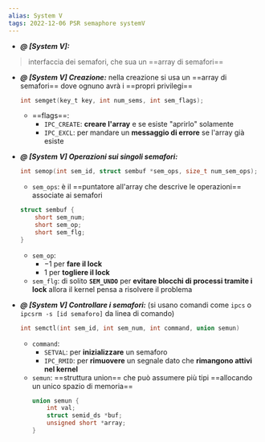 ```yaml
---
alias: System V
tags: 2022-12-06 PSR semaphore systemV
---
```




- ***@ [System V]:***
> interfaccia dei semafori, che sua un ==array di semafori==

<!--ID: 1670488377766-->


- ***@ [System V] Creazione:***
	nella creazione si usa un ==array di semafori== dove ognuno avrà i ==propri privilegi==
	
	```c
	int semget(key_t key, int num_sems, int sem_flags);
	```

	- ==flags==:
		- `IPC_CREATE`: **creare l'array** e se esiste "aprirlo" solamente
		- `IPC_EXCL`: per mandare un **messaggio di errore** se l'array già esiste

<!--ID: 1670488335794-->



- ***@ [System V] Operazioni sui singoli semafori:***
	```c
	int semop(int sem_id, struct sembuf *sem_ops, size_t num_sem_ops);
	```

	- `sem_ops`: è il ==puntatore all'array che descrive le operazioni== associate ai semafori
	```c
	struct sembuf {
		short sem_num;
		short sem_op;
		short sem_flg;
	}
	```

	- `sem_op`: 
		- $-1$ per **fare il lock**
		- $1$ per **togliere il lock**
	- `sem_flg`: di solito **`SEM_UNDO`** per **evitare blocchi di processi tramite i lock** allora il kernel pensa a risolvere il problema

<!--ID: 1670487671616-->


- ***@ [System V] Controllare i semafori:***
	(si usano comandi come `ipcs` o `ipcsrm -s [id semaforo]` da linea di comando)
	```c
	int semctl(int sem_id, int sem_num, int command, union semun)
	```

	- `command`:
		- `SETVAL`: per **inizializzare** un semaforo
		- `IPC_RMID`: per **rimuovere** un segnale dato che **rimangono attivi nel kernel**
	- `semun`: ==struttura union== che può assumere più tipi ==allocando un unico spazio di memoria==
		```c
		union semun {
			int val;
			struct semid_ds *buf;
			unsigned short *array;
		}
		```

<!--ID: 1670488335804-->

